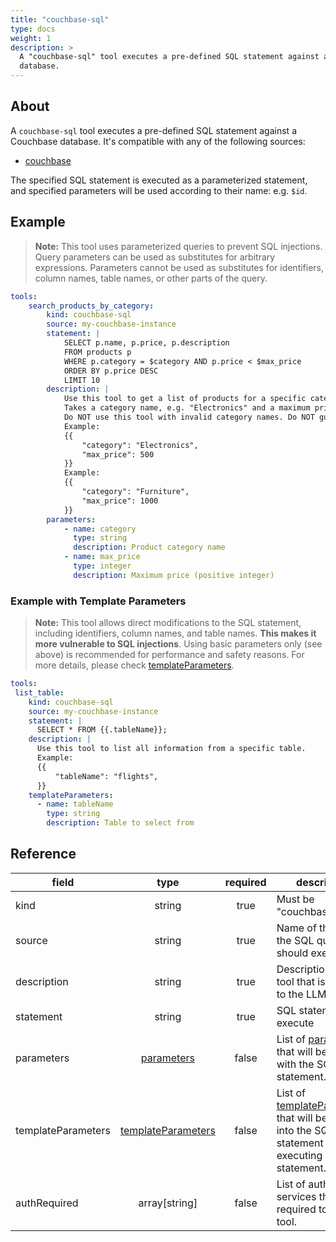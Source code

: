 ```yaml
---
title: "couchbase-sql"
type: docs
weight: 1
description: > 
  A "couchbase-sql" tool executes a pre-defined SQL statement against a Couchbase
  database.
---
```


## About

A `couchbase-sql` tool executes a pre-defined SQL statement against a Couchbase
database. It's compatible with any of the following sources:

- [couchbase](../sources/couchbase.md)

The specified SQL statement is executed as a parameterized statement, and specified
parameters will be used according to their name: e.g. `$id`.

## Example

> **Note:** This tool uses parameterized queries to prevent SQL injections.
> Query parameters can be used as substitutes for arbitrary expressions.
> Parameters cannot be used as substitutes for identifiers, column names, table
> names, or other parts of the query.

```yaml
tools:
    search_products_by_category:
        kind: couchbase-sql
        source: my-couchbase-instance
        statement: |
            SELECT p.name, p.price, p.description
            FROM products p
            WHERE p.category = $category AND p.price < $max_price
            ORDER BY p.price DESC
            LIMIT 10
        description: |
            Use this tool to get a list of products for a specific category under a maximum price.
            Takes a category name, e.g. "Electronics" and a maximum price e.g 500 and returns a list of product names, prices, and descriptions.
            Do NOT use this tool with invalid category names. Do NOT guess a category name, Do NOT guess a price.
            Example:
            {{
                "category": "Electronics",
                "max_price": 500
            }}
            Example:
            {{
                "category": "Furniture",
                "max_price": 1000
            }}
        parameters:
            - name: category
              type: string
              description: Product category name
            - name: max_price
              type: integer
              description: Maximum price (positive integer)
```

### Example with Template Parameters

> **Note:** This tool allows direct modifications to the SQL statement,
> including identifiers, column names, and table names. **This makes it more
> vulnerable to SQL injections**. Using basic parameters only (see above) is
> recommended for performance and safety reasons. For more details, please check
> [templateParameters](_index#template-parameters).

```yaml
tools:
 list_table:
    kind: couchbase-sql
    source: my-couchbase-instance
    statement: |
      SELECT * FROM {{.tableName}};
    description: |
      Use this tool to list all information from a specific table.
      Example:
      {{
          "tableName": "flights",
      }}
    templateParameters:
      - name: tableName
        type: string
        description: Table to select from
```

## Reference

| **field**          |                  **type**                        | **required** | **description**                                                                                                                            |
|--------------------|:------------------------------------------------:|:------------:|--------------------------------------------------------------------------------------------------------------------------------------------|
| kind               |                   string                         |     true     | Must be "couchbase-sql".                                                                                                                   |
| source             |                   string                         |     true     | Name of the source the SQL query should execute on.                                                                                        |
| description        |                   string                         |     true     | Description of the tool that is passed to the LLM.                                                                                         |
| statement          |                   string                         |     true     | SQL statement to execute                                                                                                                   |
| parameters         | [parameters](_index#specifying-parameters)       |    false     | List of [parameters](_index#specifying-parameters) that will be used with the SQL statement.                                               |
| templateParameters | [templateParameters](_index#template-parameters) |    false     | List of [templateParameters](_index#template-parameters) that will be inserted into the SQL statement before executing prepared statement. |
| authRequired       |                array[string]                     |    false     | List of auth services that are required to use this tool.                                                                                  |
